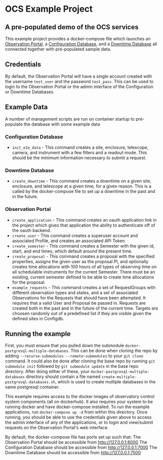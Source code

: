# OCS Example Project


## A pre-populated demo of the OCS services

This example project provides a docker-compose file which launches an [Observation Portal](https://github.com/observatorycontrolsystem/observation-portal), a [Configuration Database](https://github.com/observatorycontrolsystem/configdb), and a [Downtime Database](https://github.com/observatorycontrolsystem/downtime) all connected together with pre-populated sample data.

## Credentials
By default, the Observation Portal will have a single account created with the username `test_user` and the password `test_pass`. This can be used to login to the Observation Portal or the admin interface of the Configuration or Downtime Databases.

## Example Data

A number of management scripts are run on container startup to pre-populate the database with some example data

### Configuration Database

* `init_e2e_data` - This command creates a site, enclosure, telescope, camera, and instrument with a few filters and a readout mode. This should be the minimum information necessary to submit a request.

### Downtime Database

* `create_downtime` - This command creates a downtime on a given site, enclosure, and telescope at a given time, for a given reason. This is a called by the docker-compose file to set up a downtime in the past and in the future.

### Observation Portal

* `create_application` - This command creates an oauth application link in the project which gives that application the ability to authenticate off of the oauth backend.
* `create_user` - This command creates a superuser account and associated Profile, and creates an associated API Token.
* `create_semester` - This command creates a Semester with the given id, start, and end times, which default around the present time.
* `create_proposal` - This command creates a proposal with the specified properties, assigns the given user as the proposal PI, and optionally creates time allocations with 100 hours of all types of observing time on all schedulable instruments for the current Semester. There must be an existing, current semester defined to be able to create time allocations for the proposal.
* `example_requests` - This command creates a set of RequestGroups with different observation types and states, and a set of associated Observations for the Requests that should have been attempted. It requires that a valid User and Proposal be passed in. Requests are created both in the past and in the future of the current time. Targets are choosen randomly out of a predefined list if they are visible given the defined sites in Configdb.

## Running the example

First, you must ensure that you pulled down the submodule `docker-postgresql-multiple-databases`. This can be done when cloning the repo by adding `--recurse-submodules --remote-submodules` to your `git clone` command. It could also be done after cloning the base repo by running `git submodule init` followed by `git submodule update` in the base repo directory. After doing either of these, your `docker-postgresql-multiple-databases` directory should contain a file named `create-multiple-postgresql-databases.sh`, which is used to create multiple databases in the same postgresql container.

This example requires access to the docker images of observatory control system components (all on dockerhub). It also requires your system to be running docker and have docker-compose installed. To run the example applications, run
`docker-compose up -d` from within this directory. Once running, you should be able to use the credentials given above to access the admin interface of any of the applications, or to login and view/submit requests on the Observation Portal's web interface.

By default, the docker-compose file has ports set up such that:
The Observation Portal should be accessible from <http://127.0.0.1:8000>
The Configuration Database should be accessible from <http://127.0.0.1:7000>
The Downtime Database should be accessible from <http://127.0.0.1:7500>
